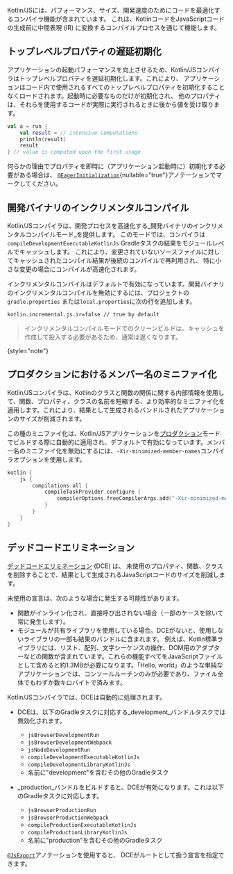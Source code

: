 [//]: # (title: Kotlin/JSコンパイラの機能)

Kotlin/JSには、パフォーマンス、サイズ、開発速度のためにコードを最適化するコンパイラ機能が含まれています。
これは、KotlinコードをJavaScriptコードの生成前に中間表現 (IR) に変換するコンパイルプロセスを通じて機能します。

## トップレベルプロパティの遅延初期化

アプリケーションの起動パフォーマンスを向上させるため、Kotlin/JSコンパイラはトップレベルプロパティを遅延初期化します。これにより、
アプリケーションはコード内で使用されるすべてのトップレベルプロパティを初期化することなくロードされます。起動時に必要なものだけが初期化され、
他のプロパティは、それらを使用するコードが実際に実行されるときに後から値を受け取ります。

```kotlin
val a = run {
    val result = // intensive computations
    println(result)
    result
} // value is computed upon the first usage
```

何らかの理由でプロパティを即時に（アプリケーション起動時に）初期化する必要がある場合は、
[`@EagerInitialization`](https://kotlinlang.org/api/latest/jvm/stdlib/kotlin.js/-eager-initialization/){nullable="true"}アノテーションでマークしてください。

## 開発バイナリのインクリメンタルコンパイル

Kotlin/JSコンパイラは、開発プロセスを高速化する_開発バイナリのインクリメンタルコンパイルモード_を提供します。
このモードでは、コンパイラは`compileDevelopmentExecutableKotlinJs` Gradleタスクの結果をモジュールレベルでキャッシュします。
これにより、変更されていないソースファイルに対してキャッシュされたコンパイル結果が後続のコンパイルで再利用され、
特に小さな変更の場合にコンパイルが高速化されます。

インクリメンタルコンパイルはデフォルトで有効になっています。開発バイナリのインクリメンタルコンパイルを無効にするには、プロジェクトの`gradle.properties`
または`local.properties`に次の行を追加します。

```none
kotlin.incremental.js.ir=false // true by default
```

> インクリメンタルコンパイルモードでのクリーンビルドは、キャッシュを作成して投入する必要があるため、通常は遅くなります。
>
{style="note"}

## プロダクションにおけるメンバー名のミニファイ化

Kotlin/JSコンパイラは、Kotlinのクラスと関数の関係に関する内部情報を使用して、関数、プロパティ、クラスの名前を短縮する、より効率的なミニファイ化を適用します。これにより、結果として生成されるバンドルされたアプリケーションのサイズが削減されます。

この種のミニファイ化は、Kotlin/JSアプリケーションを[プロダクション](js-project-setup.md#building-executables)モードでビルドする際に自動的に適用され、デフォルトで有効になっています。メンバー名のミニファイ化を無効にするには、`-Xir-minimized-member-names`コンパイラオプションを使用します。

```kotlin
kotlin {
    js {
        compilations.all {
            compileTaskProvider.configure {
                compilerOptions.freeCompilerArgs.add("-Xir-minimized-member-names=false")
            }
        }
    }
}
```

## デッドコードエリミネーション

[デッドコードエリミネーション](https://wikipedia.org/wiki/Dead_code_elimination) (DCE) は、
未使用のプロパティ、関数、クラスを削除することで、結果として生成されるJavaScriptコードのサイズを削減します。

未使用の宣言は、次のような場合に発生する可能性があります。

*   関数がインライン化され、直接呼び出されない場合（一部のケースを除いて常に発生します）。
*   モジュールが共有ライブラリを使用している場合。DCEがないと、使用しないライブラリの一部も結果のバンドルに含まれます。
    例えば、Kotlin標準ライブラリには、リスト、配列、文字シーケンスの操作、DOM用のアダプターなどの関数が含まれています。これらの機能すべてをJavaScriptファイルとして含めると約1.3MBが必要になります。「Hello, world」のような単純なアプリケーションでは、コンソールルーチンのみが必要であり、ファイル全体でもわずか数キロバイトで済みます。

Kotlin/JSコンパイラでは、DCEは自動的に処理されます。

*   DCEは、以下のGradleタスクに対応する_development_バンドルタスクでは無効化されます。

    *   `jsBrowserDevelopmentRun`
    *   `jsBrowserDevelopmentWebpack`
    *   `jsNodeDevelopmentRun`
    *   `compileDevelopmentExecutableKotlinJs`
    *   `compileDevelopmentLibraryKotlinJs`
    *   名前に"development"を含むその他のGradleタスク

*   _production_バンドルをビルドすると、DCEが有効になります。これは以下のGradleタスクに対応します。

    *   `jsBrowserProductionRun`
    *   `jsBrowserProductionWebpack`
    *   `compileProductionExecutableKotlinJs`
    *   `compileProductionLibraryKotlinJs`
    *   名前に"production"を含むその他のGradleタスク

[`@JsExport`](js-to-kotlin-interop.md#jsexport-annotation)アノテーションを使用すると、
DCEがルートとして扱う宣言を指定できます。